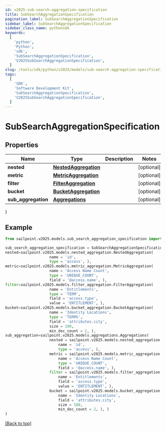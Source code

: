 ```yaml
---
id: v2025-sub-search-aggregation-specification
title: SubSearchAggregationSpecification
pagination_label: SubSearchAggregationSpecification
sidebar_label: SubSearchAggregationSpecification
sidebar_class_name: pythonsdk
keywords:
  [
    'python',
    'Python',
    'sdk',
    'SubSearchAggregationSpecification',
    'V2025SubSearchAggregationSpecification',
  ]
slug: /tools/sdk/python/v2025/models/sub-search-aggregation-specification
tags:
  [
    'SDK',
    'Software Development Kit',
    'SubSearchAggregationSpecification',
    'V2025SubSearchAggregationSpecification',
  ]
---
```


# SubSearchAggregationSpecification

## Properties

| Name | Type | Description | Notes |
| --- | --- | --- | --- |
| **nested** | [**NestedAggregation**](nested-aggregation) |  | [optional] |
| **metric** | [**MetricAggregation**](metric-aggregation) |  | [optional] |
| **filter** | [**FilterAggregation**](filter-aggregation) |  | [optional] |
| **bucket** | [**BucketAggregation**](bucket-aggregation) |  | [optional] |
| **sub_aggregation** | [**Aggregations**](aggregations) |  | [optional] |

}

## Example

```python
from sailpoint.v2025.models.sub_search_aggregation_specification import SubSearchAggregationSpecification

sub_search_aggregation_specification = SubSearchAggregationSpecification(
nested=sailpoint.v2025.models.nested_aggregation.NestedAggregation(
                    name = 'id',
                    type = 'access', ),
metric=sailpoint.v2025.models.metric_aggregation.MetricAggregation(
                    name = 'Access Name Count',
                    type = 'UNIQUE_COUNT',
                    field = '@access.name', ),
filter=sailpoint.v2025.models.filter_aggregation.FilterAggregation(
                    name = 'Entitlements',
                    type = 'TERM',
                    field = 'access.type',
                    value = 'ENTITLEMENT', ),
bucket=sailpoint.v2025.models.bucket_aggregation.BucketAggregation(
                    name = 'Identity Locations',
                    type = 'TERMS',
                    field = 'attributes.city',
                    size = 100,
                    min_doc_count = 2, ),
sub_aggregation=sailpoint.v2025.models.aggregations.Aggregations(
                    nested = sailpoint.v2025.models.nested_aggregation.NestedAggregation(
                        name = 'id',
                        type = 'access', ),
                    metric = sailpoint.v2025.models.metric_aggregation.MetricAggregation(
                        name = 'Access Name Count',
                        type = 'UNIQUE_COUNT',
                        field = '@access.name', ),
                    filter = sailpoint.v2025.models.filter_aggregation.FilterAggregation(
                        name = 'Entitlements',
                        field = 'access.type',
                        value = 'ENTITLEMENT', ),
                    bucket = sailpoint.v2025.models.bucket_aggregation.BucketAggregation(
                        name = 'Identity Locations',
                        field = 'attributes.city',
                        size = 100,
                        min_doc_count = 2, ), )
)

```

[[Back to top]](#)
